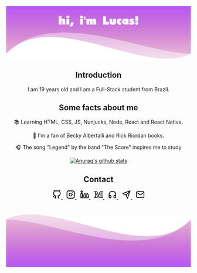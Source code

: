 <img src="https://github.com/lucasmc64/lucasmc64/blob/master/images/header.png?raw=true">

<h2 align="center">
    Introduction
</h2>

<p align="center">I am 19 years old and I am a Full-Stack student from Brazil.</p>

<h2 align="center">Some facts about me</h2>

<p align="center">
    &#128218; Learning HTML, CSS, JS, Nunjucks, Node, React and React Native.
</p>

<p align="center">
    &#129321; I'm a fan of Becky Albertalli and Rick Riordan books.
</p>

<p align="center">
    &#127911; The song "Legend" by the band "The Score" inspires me to study
</p>

<div align="center">

[![Anurag's github stats](https://github-readme-stats.vercel.app/api?username=lucasmc64&title_color=fff&text_color=fff&bg_color=a11ff3)](https://github.com/anuraghazra/github-readme-stats)

</div>

<h2 align="center">
    Contact
</h2>

<div align="center">
    <span style="margin-right: 10px">
        <a href="https://github.com/lucasmc64">
            <img src="https://raw.githubusercontent.com/lucasmc64/lucasmc64/28cdb6bf49c5e9cf5f0899807cc927aa34cb00b3/svg/github.svg" width="24px">
        </a>
    </span>
    <span style="margin-right: 10px">
        <a href="https://www.instagram.com/lucasmc64/">
            <img src="https://raw.githubusercontent.com/lucasmc64/lucasmc64/28cdb6bf49c5e9cf5f0899807cc927aa34cb00b3/svg/instagram.svg" width="24px">
    </a>
    </span>
    <span style="margin-right: 10px">
        <a href="https://www.linkedin.com/in/lucasmc64">
            <img src="https://raw.githubusercontent.com/lucasmc64/lucasmc64/28cdb6bf49c5e9cf5f0899807cc927aa34cb00b3/svg/linkedin.svg" width="24px">
        </a>
    </span>
    <span style="margin-right: 10px">
        <a href="https://medium.com/@lucasmc64">
            <img src="https://raw.githubusercontent.com/lucasmc64/lucasmc64/28cdb6bf49c5e9cf5f0899807cc927aa34cb00b3/svg/medium.svg" width="24px">
        </a>
    </span>
    <span style="margin-right: 10px">
        <a href="https://open.spotify.com/user/zfmoktwes2vs17ye2wv2hywzv?si=QW2qQrxvTuO-E2Kq-szbBQ">
            <img src="https://raw.githubusercontent.com/lucasmc64/lucasmc64/28cdb6bf49c5e9cf5f0899807cc927aa34cb00b3/svg/headphones.svg" width="24px">
        </a>
    </span>
    <span style="margin-right: 10px">
        <a href="http://t.me/lucasmc64">
            <img src="https://raw.githubusercontent.com/lucasmc64/lucasmc64/28cdb6bf49c5e9cf5f0899807cc927aa34cb00b3/svg/telegram.svg" width="24px">
        </a>
    </span>
    <a href="mailto:coutinho0604@gmail.com">
        <img src="https://raw.githubusercontent.com/lucasmc64/lucasmc64/28cdb6bf49c5e9cf5f0899807cc927aa34cb00b3/svg/mail.svg" width="24px">
    </a>
</div>

<h1 align="center">
    <img src="https://github.com/lucasmc64/lucasmc64/blob/master/images/footer.png?raw=true">
</h1>
